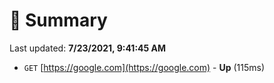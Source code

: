 # 📖 Summary
Last updated: **7/23/2021, 9:41:45 AM**

- `GET` [https://google.com](https://google.com) - **Up** (115ms)
